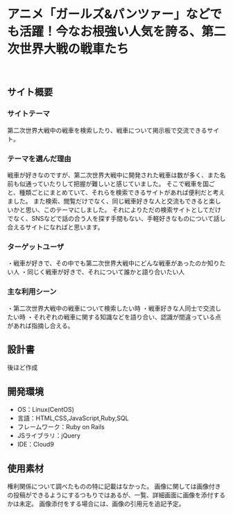 # アニメ「ガールズ&パンツァー」などでも活躍！今なお根強い人気を誇る、第二次世界大戦の戦車たち
​
## サイト概要
### サイトテーマ
第二次世界大戦中の戦車を検索したり、戦車について掲示板で交流できるサイト。

### テーマを選んだ理由
戦車が好きなのですが、第二次世界大戦中に開発された戦車は数が多く、また名前も似通っていたりして把握が難しいと感じていました。
そこで戦車を国ごと、種類ごとにまとめていて、それらを検索できるサイトがあれば便利だと考えました。
また検索、閲覧だけでなく、同じ戦車好きな人と交流もできると楽しいかと思い、このテーマにしました。
それによりただの検索サイトとしてだけでなく、SNSなどで話の合う人を探す手間もない、手軽好きなものについて話し合えるサイトになればと思います。
​
### ターゲットユーザ
・戦車が好きで、その中でも第二次世界大戦中にどんな戦車があったのか知りたい人
・同じく戦車が好きで、それについて誰かと語り合いたい人
​
### 主な利用シーン
・第二次世界大戦中の戦車について検索したい時
・戦車好きな人同士で交流したい時
・それぞれの戦車に関する知識などを語り合い、認識が間違っている点があれば指摘し合える。
​
## 設計書
後ほど作成
​
## 開発環境
- OS：Linux(CentOS)
- 言語：HTML,CSS,JavaScript,Ruby,SQL
- フレームワーク：Ruby on Rails
- JSライブラリ：jQuery
- IDE：Cloud9
​
## 使用素材
権利関係について調べたものの特に記載はなかった。
画像に関しては画像付きの投稿ができるようにするつもりではあるが、一覧、詳細画面に画像を添付するかは未定。
画像添付をする場合には、画像の引用元を追記予定。